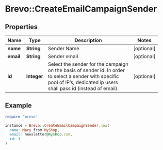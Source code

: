 # Brevo::CreateEmailCampaignSender

## Properties

| Name | Type | Description | Notes |
| ---- | ---- | ----------- | ----- |
| **name** | **String** | Sender Name | [optional] |
| **email** | **String** | Sender email | [optional] |
| **id** | **Integer** | Select the sender for the campaign on the basis of sender id. In order to select a sender with specific pool of IP’s, dedicated ip users shall pass id (instead of email). | [optional] |

## Example

```ruby
require 'brevo'

instance = Brevo::CreateEmailCampaignSender.new(
  name: Mary from MyShop,
  email: newsletter@myshop.com,
  id: 3
)
```

